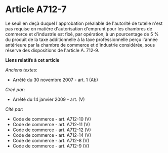 # Article A712-7

Le seuil en deçà duquel l'approbation préalable de l'autorité de tutelle n'est pas requise en matière d'autorisation
d'emprunt pour les chambres de commerce et d'industrie est fixé, par opération, à un pourcentage de 5 % du produit de la taxe
additionnelle à la taxe professionnelle perçu l'année antérieure par la chambre de commerce et d'industrie considérée, sous
réserve des dispositions de l'article A. 712-9.

**Liens relatifs à cet article**

_Anciens textes_:

  - Arrêté du 30 novembre 2007 - art. 1 (Ab)

_Créé par_:

  - Arrêté du 14 janvier 2009 - art. (V)

_Cité par_:

  - Code de commerce - art. A712-10 (V)
  - Code de commerce - art. A712-11 (V)
  - Code de commerce - art. A712-12 (V)
  - Code de commerce - art. A712-14 (V)
  - Code de commerce - art. A712-8 (V)
  - Code de commerce - art. A712-9 (V)
